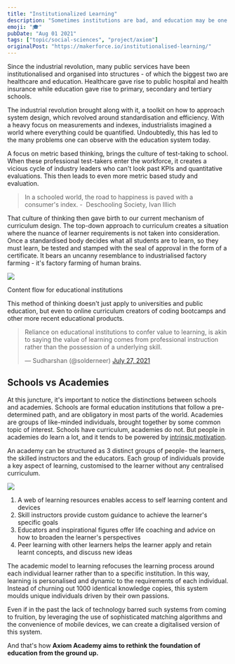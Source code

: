 ```yaml
---
title: "Institutionalized Learning"
description: "Sometimes institutions are bad, and education may be one of those sometimes"
emoji: "🎓"
pubDate: "Aug 01 2021"
tags: ["topic/social-sciences", "project/axiom"]
originalPost: "https://makerforce.io/institutionalised-learning/"
---
```


Since the industrial revolution, many public services have been institutionalised and organised into structures - of which the biggest two are healthcare and education. Healthcare gave rise to public hospital and health insurance while education gave rise to primary, secondary and tertiary schools.

The industrial revolution brought along with it, a toolkit on how to approach system design, which revolved around standardisation and efficiency. With a heavy focus on measurements and indexes, industrialists imagined a world where everything could be quantified. Undoubtedly, this has led to the many problems one can observe with the education system today.

A focus on metric based thinking, brings the culture of test-taking to school. When these professional test-takers enter the workforce, it creates a vicious cycle of industry leaders who can't look past KPIs and quantitative evaluations. This then leads to even more metric based study and evaluation.

> In a schooled world, the road to happiness is paved with a consumer's index. -  Deschooling Society, Ivan Illich

That culture of thinking then gave birth to our current mechanism of curriculum design. The top-down approach to curriculum creates a situation where the nuance of learner requirements is not taken into consideration. Once a standardised body decides what all students are to learn, so they must learn, be tested and stamped with the seal of approval in the form of a certificate. It bears an uncanny resemblance to industrialised factory farming - it's factory farming of human brains.

![](https://makerforce.io/content/images/2021/08/Screenshot-2021-08-01-at-7.28.40-PM-1.png)

Content flow for educational institutions

This method of thinking doesn't just apply to universities and public education, but even to online curriculum creators of coding bootcamps and other more recent educational products.

> Reliance on educational institutions to confer value to learning, is akin to saying the value of learning comes from professional instruction rather than the possession of a underlying skill.
>
> — Sudharshan (@solderneer) [July 27, 2021](https://twitter.com/solderneer/status/1419905141466189830?ref_src=twsrc%5Etfw)

## Schools vs Academies

At this juncture, it's important to notice the distinctions between schools and academies. Schools are formal education institutions that follow a pre-determined path, and are obligatory in most parts of the world. Academies are groups of like-minded individuals, brought together by some common topic of interest. Schools have curriculum, academies do not. But people in academies do learn a lot, and it tends to be powered by [intrinsic motivation](https://makerforce.io/learning-used-to-be-fun/).

An academy can be structured as 3 distinct groups of people- the learners, the skilled instructors and the educators. Each group of individuals provide a key aspect of learning, customised to the learner without any centralised curriculum.

![](https://makerforce.io/content/images/2021/08/Screenshot-2021-08-01-at-7.29.08-PM.png)

1.  A web of learning resources enables access to self learning content and devices
2.  Skill instructors provide custom guidance to achieve the learner's specific goals
3.  Educators and inspirational figures offer life coaching and advice on how to broaden the learner's perspectives
4.  Peer learning with other learners helps the learner apply and retain learnt concepts, and discuss new ideas

The academic model to learning refocuses the learning process around each individual learner rather than to a specific institution. In this way, learning is personalised and dynamic to the requirements of each individual. Instead of churning out 1000 identical knowledge copies, this system moulds unique individuals driven by their own passions.

Even if in the past the lack of technology barred such systems from coming to fruition, by leveraging the use of sophisticated matching algorithms and the convenience of mobile devices, we can create a digitalised version of this system.

And that's how **Axiom Academy aims to rethink the foundation of education from the ground up.**

